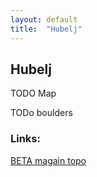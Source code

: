 ```yaml
---
layout: default
title:  "Hubelj"
---
```


## Hubelj

TODO Map

TODo boulders

### Links:
[BETA magain topo](https://issuu.com/betamag/docs/betamag)